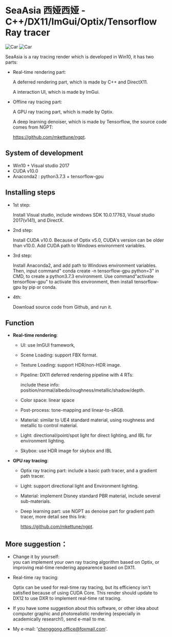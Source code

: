 SeaAsia 西娅西娅 - C++/DX11/ImGui/Optix/Tensorflow Ray tracer
====
![Car](https://lh3.googleusercontent.com/pw/ACtC-3c4pApe-0yyP1MkTfi5er6mg9Ty3azo26EbOaJwfWmJA5P2ETcGSbs4pzBGl7gsQf0PLnu8g1Fv1wKfVQEWIic4S82ifhBPmXzYnPAwTK_-Nc8fYxGbJk7cQWOBJXMiin7tnwmgBFfa9M1QP0tLCwHN=w1567-h881-no?authuser=0)
![Car](https://lh3.googleusercontent.com/pw/ACtC-3eF1HW8t0f7Wn0HJlCG3aeUfuLw0z-NW1dcsW3P2X_FXpvccApkr223HuqQYj3YmP9jPAi-ZbMlQ-xvtDa5__jgkP0M_zpV7w1t22WWPKqiLAN2WxjE2L4LEF9_7tpFynunkYdnj4mvVMb4FmSu6ZEM=w1567-h881-no?authuser=0)

SeaAsia is a ray tracing render  which is developed in Win10, it has two parts:

+ Real-time rendering part:

  A deferred rendering part, which is made by C++ and DirectX11.

  A  interaction UI,  which is made by ImGui.

+ Offline ray tracing part:

  A GPU ray tracing part, which is made by Optix.

  A deep learning denoiser, which is made by Tensorflow, the source code comes from NGPT:

  https://github.com/mkettune/ngpt.  

System of development
----------
* Win10 + Visual studio 2017
* CUDA v10.0
* Anaconda2 : python3.7.3 + tensorflow-gpu

Installing steps
----------
* 1st step: 

  Install Visual studio, include windows SDK 10.0.17763, Visual studio 2017(v141), and DirectX.

* 2nd step: 

  Install CUDA v10.0. Because of Optix v5.0,  CUDA's version can be older than v10.0. Add CUDA path to Windows environment variables. 

* 3rd step: 

  Install Anaconda2, and add path to Windows environment variables. Then, input command" conda create -n tensorflow-gpu python=3" in CMD, to create a python3.7.3 environment. Use command"activate tensorflow-gpu" to activate this environment,  then install tensorflow-gpu by pip or conda.

* 4th: 

  Download source code from Github, and run it.

Function 
----------
+ **Real-time rendering**:

  + UI:  use ImGUI framework, 

  + Scene Loading:  support FBX format.

  + Texture Loading: support HDR/non-HDR image.

  + Pipeline: DX11 deferred rendering pipeline with 4 RTs:

    include these info: position/normal/albedo/roughness/metallic/shadow/depth.

  + Color space: linear space

  + Post-process: tone-mapping and linear-to-sRGB. 

  + Material: similar to UE4 standard material, using roughness and metallic to control material.

  + Light: directional/point/spot light for direct lighting, and IBL for environment lighting.

  + Skybox: use HDR image for skybox and IBL

+ **GPU ray tracing**:

  + Optix ray tracing part: include a basic path tracer, and a gradient path tracer.

  + Light: support directional light and Environment lighting.

  + Material: implement Disney standard PBR material, include several sub-materials. 
  
  + Deep learning part: use NGPT as denoise part for gradient path tracer, more detail see this link:
  
    https://github.com/mkettune/ngpt.

More suggestion：  
-------------------  

* Change it by yourself:  
  you can implement your own ray tracing algorithm based on Optix, or improving real-time rendering appearence based on DX11.

* Real-time ray tracing: 

  Optix can be used for real-time ray tracing, but its efficiency isn't satisfied because of using CUDA Core. This render should update to DX12 to use DXR to implement real-time rat tracing.

* If you have some suggestion about this software, or other idea about computer graphic and photorealistic rendering (especially in academically research!), send e-mail to me.  

* My e-mail: 'chenggong.office@foxmail.com'.
